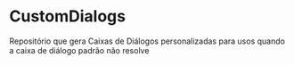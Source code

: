 # CustomDialogs
Repositório que gera Caixas de Diálogos personalizadas  para usos  quando a caixa de diálogo padrão não resolve
